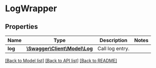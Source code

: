 # LogWrapper

## Properties
Name | Type | Description | Notes
------------ | ------------- | ------------- | -------------
**log** | [**\Swagger\Client\Model\Log**](Log.md) | Call log entry. | 

[[Back to Model list]](../README.md#documentation-for-models) [[Back to API list]](../README.md#documentation-for-api-endpoints) [[Back to README]](../README.md)


